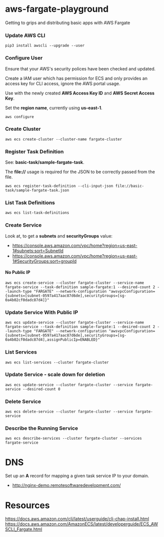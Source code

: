 # aws-fargate-playground
Getting to grips and distributing basic apps with AWS Fargate

### Update AWS CLI

```
pip3 install awscli --upgrade --user
```

### Configure User

Ensure that your AWS's security polices have been checked and updated.

Create a IAM user which has permission for ECS and only provides an access key for CLI access, ignore the AWS portal usage.

Use with the newly created **AWS Access Key ID** and **AWS Secret Access Key**.

Set the **region name**, currently using **us-east-1**.

```
aws configure
```

### Create Cluster

```
aws ecs create-cluster --cluster-name fargate-cluster
```

### Register Task Definition

See: **basic-task/sample-fargate-task**.

The **file://** usage is required for the JSON to be correctly passed from the file.

```
aws ecs register-task-definition --cli-input-json file://basic-task/sample-fargate-task.json
```

### List Task Definitions

```
aws ecs list-task-definitions
```

### Create Service

Look at, to get a **subnets** and **securityGroups** value:
- https://console.aws.amazon.com/vpc/home?region=us-east-1#subnets:sort=SubnetId
- https://console.aws.amazon.com/vpc/home?region=us-east-1#SecurityGroups:sort=groupId

#### No Public IP

```
aws ecs create-service --cluster fargate-cluster --service-name fargate-service --task-definition sample-fargate:1 --desired-count 2 --launch-type "FARGATE" --network-configuration "awsvpcConfiguration={subnets=[subnet-0597a417aac87d6de],securityGroups=[sg-0a4b02cf0dadc87d4]}"
```

### Update Service With Public IP

```
aws ecs update-service --cluster fargate-cluster --service-name fargate-service --task-definition sample-fargate:1 --desired-count 2 --launch-type "FARGATE" --network-configuration "awsvpcConfiguration={subnets=[subnet-0597a417aac87d6de],securityGroups=[sg-0a4b02cf0dadc87d4],assignPublicIp=ENABLED}"
```

###  List Services

```
aws ecs list-services --cluster fargate-cluster
```

###  Update Service - scale down for deletion

```
aws ecs update-service --cluster fargate-cluster --service fargate-service --desired-count 0
```
###  Delete Service

```
aws ecs delete-service --cluster fargate-cluster --service fargate-service
```

### Describe the Running Service

```
aws ecs describe-services --cluster fargate-cluster --services fargate-service
```

# DNS

Set up an **A** record for mapping a given task service IP to your domain.

- http://nginx-demo.remotesoftwaredevelopment.com/

# Resources
https://docs.aws.amazon.com/cli/latest/userguide/cli-chap-install.html
https://docs.aws.amazon.com/AmazonECS/latest/developerguide/ECS_AWSCLI_Fargate.html
